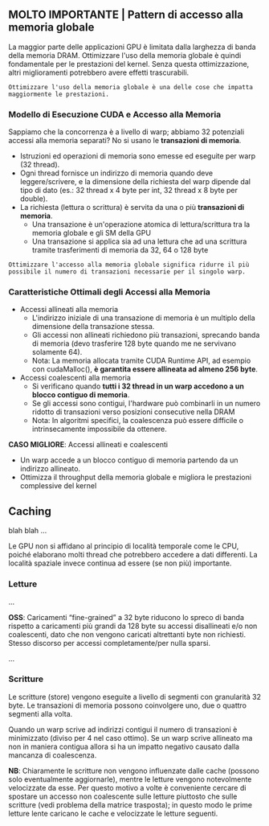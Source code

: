 ## MOLTO IMPORTANTE | Pattern di accesso alla memoria globale
La maggior parte delle applicazioni GPU è limitata dalla larghezza di banda della memoria DRAM. Ottimizzare l'uso della memoria globale è quindi fondamentale per le prestazioni del kernel. Senza questa ottimizzazione, altri miglioramenti potrebbero avere effetti trascurabili.

```
Ottimizzare l'uso della memoria globale è una delle cose che impatta maggiormente le prestazioni.
```

### Modello di Esecuzione CUDA e Accesso alla Memoria
Sappiamo che la concorrenza è a livello di warp; abbiamo 32 potenziali accessi alla memoria separati? No si usano le **transazioni di memoria**.

- Istruzioni ed operazioni di memoria sono emesse ed eseguite per warp (32 thread).
- Ogni thread fornisce un indirizzo di memoria quando deve leggere/scrivere, e la dimensione della richiesta del warp dipende dal tipo di dato (es.: 32 thread x 4 byte per int, 32 thread x 8 byte per double).
- La richiesta (lettura o scrittura) è servita da una o più **transazioni di memoria**.
    - Una transazione è un'operazione atomica di lettura/scrittura tra la memoria globale e gli SM della GPU
    - Una transazione si applica sia ad una lettura che ad una scrittura tramite trasferimenti di memoria da 32, 64 o 128 byte

```
Ottimizzare l'accesso alla memoria globale significa ridurre il più possibile il numero di transazioni necessarie per il singolo warp.
```

### Caratteristiche Ottimali degli Accessi alla Memoria
- Accessi allineati alla memoria
    - L'indirizzo iniziale di una transazione di memoria è un multiplo della dimensione della transazione stessa.
    - Gli accessi non allineati richiedono più transazioni, sprecando banda di memoria (devo trasferire 128 byte quando me ne servivano solamente 64).
    - Nota: La memoria allocata tramite CUDA Runtime API, ad esempio con cudaMalloc(), **è garantita essere allineata ad almeno 256 byte**.
- Accessi coalescenti alla memoria
    - Si verificano quando **tutti i 32 thread in un warp accedono a un blocco contiguo di memoria**.
    - Se gli accessi sono contigui, l'hardware può combinarli in un numero ridotto di transazioni verso posizioni consecutive nella DRAM
    - Nota: In algoritmi specifici, la coalescenza può essere difficile o intrinsecamente impossibile da ottenere.


**CASO MIGLIORE**: Accessi allineati e coalescenti 
- Un warp accede a un blocco contiguo di memoria partendo da un indirizzo allineato.
- Ottimizza il throughput della memoria globale e migliora le prestazioni complessive del kernel


## Caching
blah blah ...

Le GPU non si affidano al principio di località temporale come le CPU, poiché elaborano molti thread che potrebbero accedere a dati differenti. La località spaziale invece continua ad essere (se non più) importante.



### Letture
...

**OSS**: Caricamenti “fine-grained” a 32 byte riducono lo spreco di banda rispetto a caricamenti più grandi da 128 byte su accessi disallineati e/o non coalescenti, dato che non vengono caricati altrettanti byte non richiesti. Stesso discorso per accessi completamente/per nulla sparsi.

...

### Scritture
Le scritture (store) vengono eseguite a livello di segmenti con granularità 32 byte. Le transazioni di memoria possono coinvolgere uno, due o quattro segmenti alla volta.

Quando un warp scrive ad indirizzi contigui il numero di transazioni è minimizzato (diviso per 4 nel caso ottimo). Se un warp scrive allineato ma non in maniera contigua allora si ha un impatto negativo causato dalla mancanza di coalescenza.

**NB**: Chiaramente le scritture non vengono influenzate dalle cache (possono solo eventualmente aggiornarle), mentre le letture vengono notevolmente velocizzate da esse. Per questo motivo a volte è conveniente cercare di spostare un accesso non coalescente sulle letture piuttosto che sulle scritture (vedi problema della matrice trasposta); in questo modo le prime letture lente caricano le cache e velocizzate le letture seguenti.